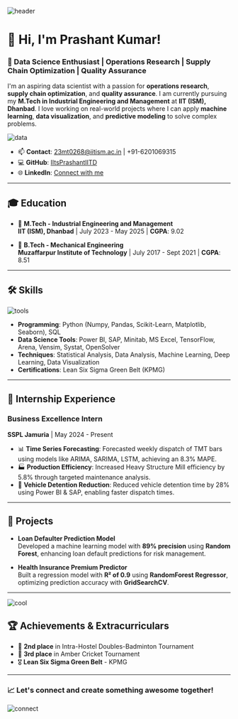 
![header](https://user-images.githubusercontent.com/85084996/123443099-3d39b580-d5e2-11eb-8e06-3472b7c8ba62.gif)

# 👋 Hi, I'm Prashant Kumar! 

### 🚀 Data Science Enthusiast | Operations Research | Supply Chain Optimization | Quality Assurance

I'm an aspiring data scientist with a passion for **operations research**, **supply chain optimization**, and **quality assurance**. I am currently pursuing my **M.Tech in Industrial Engineering and Management** at **IIT (ISM), Dhanbad**. I love working on real-world projects where I can apply **machine learning**, **data visualization**, and **predictive modeling** to solve complex problems. 

![data](https://media.giphy.com/media/XreQmk7ETCak0/giphy.gif)

- 📫 **Contact**: 23mt0268@iitism.ac.in | +91-6201069315  
- 💻 **GitHub**: [IItsPrashantIITD](https://github.com/IItsPrashantIITD)  
- 🌐 **LinkedIn**: [Connect with me](https://www.linkedin.com/in/prashant-kumar-a2a6591b4/)  

---

## 🎓 **Education**

- 🏫 **M.Tech - Industrial Engineering and Management**  
  **IIT (ISM), Dhanbad** | July 2023 - May 2025 | **CGPA**: 9.02  

- 🏫 **B.Tech - Mechanical Engineering**  
  **Muzaffarpur Institute of Technology** | July 2017 - Sept 2021 | **CGPA**: 8.51  

---

## 🛠️ **Skills**

![tools](https://media.giphy.com/media/Ll22OhMLAlVDb8UQWe/giphy.gif)

- **Programming**: Python (Numpy, Pandas, Scikit-Learn, Matplotlib, Seaborn), SQL
- **Data Science Tools**: Power BI, SAP, Minitab, MS Excel, TensorFlow, Arena, Vensim, Systat, OpenSolver
- **Techniques**: Statistical Analysis, Data Analysis, Machine Learning, Deep Learning, Data Visualization
- **Certifications**: Lean Six Sigma Green Belt (KPMG)

---

## 💼 **Internship Experience**

### **Business Excellence Intern**  
**SSPL Jamuria** | May 2024 - Present  
- 📊 **Time Series Forecasting**: Forecasted weekly dispatch of TMT bars using models like ARIMA, SARIMA, LSTM, achieving an 8.3% MAPE.  
- 🏭 **Production Efficiency**: Increased Heavy Structure Mill efficiency by 5.8% through targeted maintenance analysis.  
- 🚚 **Vehicle Detention Reduction**: Reduced vehicle detention time by 28% using Power BI & SAP, enabling faster dispatch times.

---

## 🚀 **Projects**

- **Loan Defaulter Prediction Model**  
  Developed a machine learning model with **89% precision** using **Random Forest**, enhancing loan default predictions for risk management.

- **Health Insurance Premium Predictor**  
  Built a regression model with **R² of 0.9** using **RandomForest Regressor**, optimizing prediction accuracy with **GridSearchCV**.

---

![cool](https://media.giphy.com/media/1lweXxLmxzbj8CzfOj/giphy.gif)

## 🏆 **Achievements & Extracurriculars**

- 🥈 **2nd place** in Intra-Hostel Doubles-Badminton Tournament
- 🏏 **3rd place** in Amber Cricket Tournament
- 🎖️ **Lean Six Sigma Green Belt** - KPMG

---

### 📈 Let's connect and create something awesome together!

![connect](https://media.giphy.com/media/3ov9jNziFTMfzSumAw/giphy.gif)

